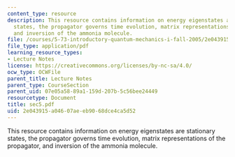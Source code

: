```yaml
---
content_type: resource
description: This resource contains information on energy eigenstates are stationary
  states, the propagator governs time evolution, matrix representations of the propagator,
  and inversion of the ammonia molecule.
file: /courses/5-73-introductory-quantum-mechanics-i-fall-2005/2e043915a04607aeeb9068dce4ca5d52_sec5.pdf
file_type: application/pdf
learning_resource_types:
- Lecture Notes
license: https://creativecommons.org/licenses/by-nc-sa/4.0/
ocw_type: OCWFile
parent_title: Lecture Notes
parent_type: CourseSection
parent_uid: 07e05a58-89a1-159d-207b-5c56bee24449
resourcetype: Document
title: sec5.pdf
uid: 2e043915-a046-07ae-eb90-68dce4ca5d52
---
```

This resource contains information on energy eigenstates are stationary states, the propagator governs time evolution, matrix representations of the propagator, and inversion of the ammonia molecule.